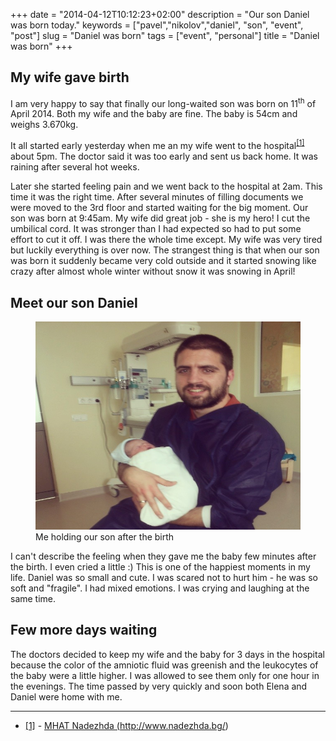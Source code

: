 +++
date        = "2014-04-12T10:12:23+02:00"
description = "Our son Daniel was born today."
keywords    = ["pavel","nikolov","daniel", "son", "event", "post"]
slug        = "Daniel was born"
tags        = ["event", "personal"]
title       = "Daniel was born"
+++

## My wife gave birth
I am very happy to say that finally our long-waited son was born on 11<sup>th</sup> of April 2014. Both my wife and the baby are fine. The baby is 54cm and weighs 3.670kg.

It all started early yesterday when me an my wife went to the hospital<sup><a href="#hosp" id="hosp_t">[1]</a></sup> about 5pm. The doctor said it was too early and sent us back home. It was raining after several hot weeks.

Later she started feeling pain and we went back to the hospital at 2am. This time it was the right time. After several minutes of filling documents we were moved to the 3rd floor and started waiting for the big moment. Our son was born at 9:45am. My wife did great job - she is my hero!
I cut the umbilical cord. It was stronger than I had expected so had to put some effort to cut it off. I was there the whole time except. My wife was very tired but luckily everything is over now.
The strangest thing is that when our son was born it suddenly became very cold outside and it started snowing like crazy after almost whole winter without snow it was snowing in April!


## Meet our son Daniel

<figure class="pull-right">
  <img src="/images/2014-04-11-daniel.jpg" alt="Pavel holds his son Daniel few minutes after he was born" class="border" width="500" height="333" />
  <figcaption>Me holding our son after the birth</figcaption>
</figure>

I can't describe the feeling when they gave me the baby few minutes after the birth. I even cried a little :) This is one of the happiest moments in my life. Daniel was so small and cute. I was scared not to hurt him - he was so soft and "fragile". I had mixed emotions. I was crying and laughing at the same time.
<div class="clear"></div>


## Few more days waiting
The doctors decided to keep my wife and the baby for 3 days in the hospital because the color of the amniotic fluid was greenish and the leukocytes of the baby were a little higher. I was allowed to see them only for one hour in the evenings. The time passed by very quickly and soon both Elena and Daniel were home with me.

<hr class="soften clear"/>

* <a href="#hosp_t" id="hosp" class="bottom_link">[1]</a> - <a href="http://www.nadezhda.bg/" rel="nofollow">MHAT Nadezhda (http://www.nadezhda.bg/)</a>
